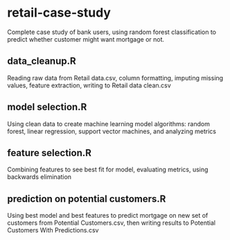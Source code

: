 # retail-case-study

Complete case study of bank users, using random forest classification to predict whether customer might want mortgage or not.

## data_cleanup.R

Reading raw data from Retail data.csv, column formatting, imputing missing values, feature extraction, writing to Retail data clean.csv

## model selection.R

Using clean data to create machine learning model algorithms: random forest, linear regression, support vector machines, and analyzing metrics

## feature selection.R

Combining features to see best fit for model, evaluating metrics, using backwards elimination

## prediction on potential customers.R

Using best  model and best features to predict mortgage on new set of customers from Potential Customers.csv, then writing results to Potential Customers With Predictions.csv

